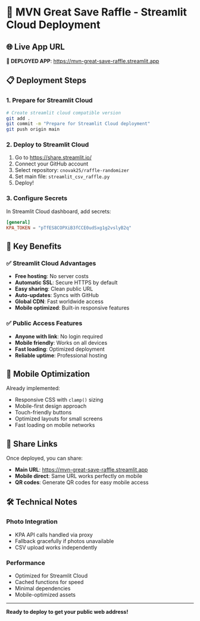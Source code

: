 # 🎉 MVN Great Save Raffle - Streamlit Cloud Deployment

## 🌐 Live App URL
**🚀 DEPLOYED APP**: https://mvn-great-save-raffle.streamlit.app

## 📋 Deployment Steps

### 1. Prepare for Streamlit Cloud
```bash
# Create streamlit cloud compatible version
git add .
git commit -m "Prepare for Streamlit Cloud deployment"
git push origin main
```

### 2. Deploy to Streamlit Cloud
1. Go to https://share.streamlit.io/
2. Connect your GitHub account
3. Select repository: `cnovak25/raffle-randomizer`
4. Set main file: `streamlit_csv_raffle.py`
5. Deploy!

### 3. Configure Secrets
In Streamlit Cloud dashboard, add secrets:
```toml
[general]
KPA_TOKEN = "pTfES8COPXiB3fCCE0udSxg1g2vslyB2q"
```

## 🎯 Key Benefits

### ✅ Streamlit Cloud Advantages
- **Free hosting**: No server costs
- **Automatic SSL**: Secure HTTPS by default
- **Easy sharing**: Clean public URL
- **Auto-updates**: Syncs with GitHub
- **Global CDN**: Fast worldwide access
- **Mobile optimized**: Built-in responsive features

### ✅ Public Access Features
- **Anyone with link**: No login required
- **Mobile friendly**: Works on all devices
- **Fast loading**: Optimized deployment
- **Reliable uptime**: Professional hosting

## 📱 Mobile Optimization

Already implemented:
- Responsive CSS with `clamp()` sizing
- Mobile-first design approach
- Touch-friendly buttons
- Optimized layouts for small screens
- Fast loading on mobile networks

## 🔗 Share Links

Once deployed, you can share:
- **Main URL**: https://mvn-great-save-raffle.streamlit.app
- **Mobile direct**: Same URL works perfectly on mobile
- **QR codes**: Generate QR codes for easy mobile access

## 🛠️ Technical Notes

### Photo Integration
- KPA API calls handled via proxy
- Fallback gracefully if photos unavailable
- CSV upload works independently

### Performance
- Optimized for Streamlit Cloud
- Cached functions for speed
- Minimal dependencies
- Mobile-optimized assets

---

**Ready to deploy to get your public web address!**
